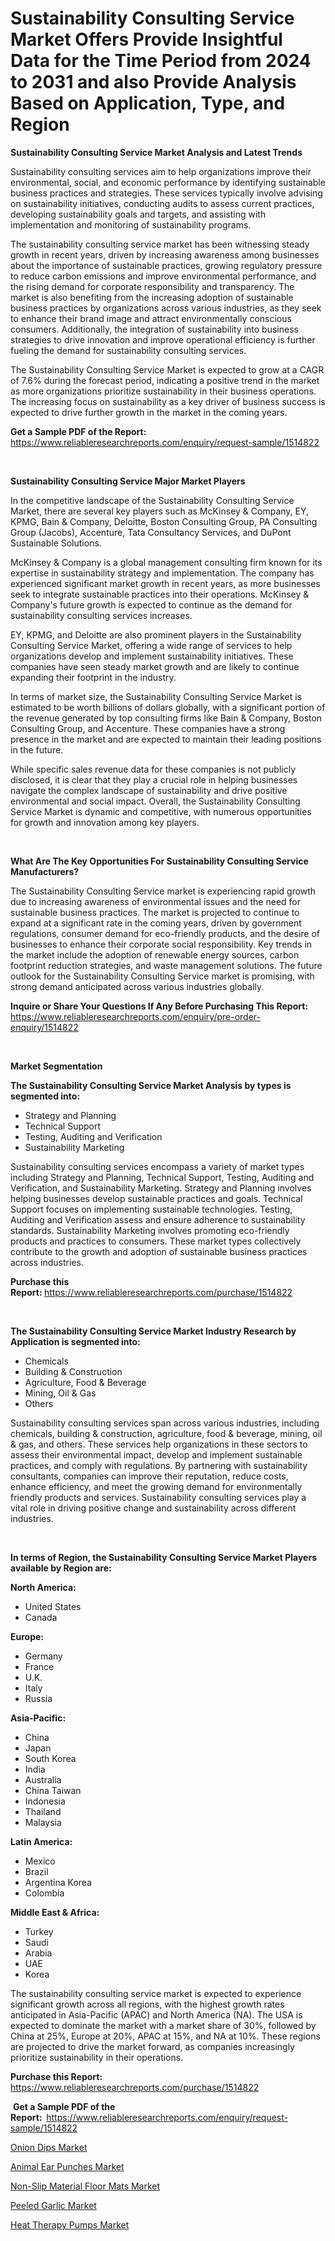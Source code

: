 <p><h1>Sustainability Consulting Service Market Offers Provide Insightful Data for the Time Period from 2024 to 2031 and also Provide Analysis Based on Application, Type, and Region</h1></p><p><strong>Sustainability Consulting Service Market Analysis and Latest Trends</strong></p>
<p><p>Sustainability consulting services aim to help organizations improve their environmental, social, and economic performance by identifying sustainable business practices and strategies. These services typically involve advising on sustainability initiatives, conducting audits to assess current practices, developing sustainability goals and targets, and assisting with implementation and monitoring of sustainability programs.</p><p>The sustainability consulting service market has been witnessing steady growth in recent years, driven by increasing awareness among businesses about the importance of sustainable practices, growing regulatory pressure to reduce carbon emissions and improve environmental performance, and the rising demand for corporate responsibility and transparency. The market is also benefiting from the increasing adoption of sustainable business practices by organizations across various industries, as they seek to enhance their brand image and attract environmentally conscious consumers. Additionally, the integration of sustainability into business strategies to drive innovation and improve operational efficiency is further fueling the demand for sustainability consulting services.</p><p>The Sustainability Consulting Service Market is expected to grow at a CAGR of 7.6% during the forecast period, indicating a positive trend in the market as more organizations prioritize sustainability in their business operations. The increasing focus on sustainability as a key driver of business success is expected to drive further growth in the market in the coming years.</p></p>
<p><strong>Get a Sample PDF of the Report:&nbsp;</strong> <a href="https://www.reliableresearchreports.com/enquiry/request-sample/1514822">https://www.reliableresearchreports.com/enquiry/request-sample/1514822</a></p>
<p>&nbsp;</p>
<p><strong>Sustainability Consulting Service Major Market Players</strong></p>
<p><p>In the competitive landscape of the Sustainability Consulting Service Market, there are several key players such as McKinsey & Company, EY, KPMG, Bain & Company, Deloitte, Boston Consulting Group, PA Consulting Group (Jacobs), Accenture, Tata Consultancy Services, and DuPont Sustainable Solutions. </p><p>McKinsey & Company is a global management consulting firm known for its expertise in sustainability strategy and implementation. The company has experienced significant market growth in recent years, as more businesses seek to integrate sustainable practices into their operations. McKinsey & Company's future growth is expected to continue as the demand for sustainability consulting services increases.</p><p>EY, KPMG, and Deloitte are also prominent players in the Sustainability Consulting Service Market, offering a wide range of services to help organizations develop and implement sustainability initiatives. These companies have seen steady market growth and are likely to continue expanding their footprint in the industry.</p><p>In terms of market size, the Sustainability Consulting Service Market is estimated to be worth billions of dollars globally, with a significant portion of the revenue generated by top consulting firms like Bain & Company, Boston Consulting Group, and Accenture. These companies have a strong presence in the market and are expected to maintain their leading positions in the future.</p><p>While specific sales revenue data for these companies is not publicly disclosed, it is clear that they play a crucial role in helping businesses navigate the complex landscape of sustainability and drive positive environmental and social impact. Overall, the Sustainability Consulting Service Market is dynamic and competitive, with numerous opportunities for growth and innovation among key players.</p></p>
<p>&nbsp;</p>
<p><strong>What Are The Key Opportunities For Sustainability Consulting Service Manufacturers?</strong></p>
<p><p>The Sustainability Consulting Service market is experiencing rapid growth due to increasing awareness of environmental issues and the need for sustainable business practices. The market is projected to continue to expand at a significant rate in the coming years, driven by government regulations, consumer demand for eco-friendly products, and the desire of businesses to enhance their corporate social responsibility. Key trends in the market include the adoption of renewable energy sources, carbon footprint reduction strategies, and waste management solutions. The future outlook for the Sustainability Consulting Service market is promising, with strong demand anticipated across various industries globally.</p></p>
<p><strong>Inquire or Share Your Questions If Any Before Purchasing This Report:</strong> <a href="https://www.reliableresearchreports.com/enquiry/pre-order-enquiry/1514822">https://www.reliableresearchreports.com/enquiry/pre-order-enquiry/1514822</a></p>
<p>&nbsp;</p>
<p><strong>Market Segmentation</strong></p>
<p><strong>The Sustainability Consulting Service Market Analysis by types is segmented into:</strong></p>
<p><ul><li>Strategy and Planning</li><li>Technical Support</li><li>Testing, Auditing and Verification</li><li>Sustainability Marketing</li></ul></p>
<p><p>Sustainability consulting services encompass a variety of market types including Strategy and Planning, Technical Support, Testing, Auditing and Verification, and Sustainability Marketing. Strategy and Planning involves helping businesses develop sustainable practices and goals. Technical Support focuses on implementing sustainable technologies. Testing, Auditing and Verification assess and ensure adherence to sustainability standards. Sustainability Marketing involves promoting eco-friendly products and practices to consumers. These market types collectively contribute to the growth and adoption of sustainable business practices across industries.</p></p>
<p><strong>Purchase this Report:&nbsp;</strong><a href="https://www.reliableresearchreports.com/purchase/1514822">https://www.reliableresearchreports.com/purchase/1514822</a></p>
<p>&nbsp;</p>
<p><strong>The Sustainability Consulting Service Market Industry Research by Application is segmented into:</strong></p>
<p><ul><li>Chemicals</li><li>Building & Construction</li><li>Agriculture, Food & Beverage</li><li>Mining, Oil & Gas</li><li>Others</li></ul></p>
<p><p>Sustainability consulting services span across various industries, including chemicals, building & construction, agriculture, food & beverage, mining, oil & gas, and others. These services help organizations in these sectors to assess their environmental impact, develop and implement sustainable practices, and comply with regulations. By partnering with sustainability consultants, companies can improve their reputation, reduce costs, enhance efficiency, and meet the growing demand for environmentally friendly products and services. Sustainability consulting services play a vital role in driving positive change and sustainability across different industries.</p></p>
<p>&nbsp;</p>
<p><strong>In terms of Region, the Sustainability Consulting Service Market Players available by Region are:</strong></p>
<p>
    <p> <strong> North America: </strong>
        <ul>
            <li>United States</li>
            <li>Canada</li>
        </ul>
        </p> 
    <p> <strong> Europe: </strong>
        <ul>
            <li>Germany</li>
            <li>France</li>
            <li>U.K.</li>
            <li>Italy</li>
            <li>Russia</li>
        </ul>
        </p> 
    <p> <strong> Asia-Pacific: </strong>
        <ul>
            <li>China</li>
            <li>Japan</li>
            <li>South Korea</li>
            <li>India</li>
            <li>Australia</li>
            <li>China Taiwan</li>
            <li>Indonesia</li>
            <li>Thailand</li>
            <li>Malaysia</li>
        </ul>
        </p> 
    <p> <strong> Latin America: </strong>
        <ul>
            <li>Mexico</li>
            <li>Brazil</li>
            <li>Argentina Korea</li>
            <li>Colombia</li>
        </ul>
        </p> 
    <p> <strong> Middle East & Africa: </strong>
        <ul>
            <li>Turkey</li>
            <li>Saudi</li>
            <li>Arabia</li>
            <li>UAE</li>
            <li>Korea</li>
        </ul>
    </p>
    </p>
<p><p>The sustainability consulting service market is expected to experience significant growth across all regions, with the highest growth rates anticipated in Asia-Pacific (APAC) and North America (NA). The USA is expected to dominate the market with a market share of 30%, followed by China at 25%, Europe at 20%, APAC at 15%, and NA at 10%. These regions are projected to drive the market forward, as companies increasingly prioritize sustainability in their operations.</p></p>
<p><strong>Purchase this Report: </strong><a href="https://www.reliableresearchreports.com/purchase/1514822">https://www.reliableresearchreports.com/purchase/1514822</a></p>
<p>&nbsp;<strong>Get a Sample PDF of the Report:&nbsp;&nbsp;</strong><a href="https://www.reliableresearchreports.com/enquiry/request-sample/1514822">https://www.reliableresearchreports.com/enquiry/request-sample/1514822</a></p>
<p><strong></strong></p>
<p><p><a href="https://view.publitas.com/reportprime-1/onion-dips-market-provides-a-comprehensive-analysis-including-a-macro-overview-of-the-market-as-well-as-micro-details-such-as-market-size-and-competitive-landscape/">Onion Dips Market</a></p><p><a href="https://rainy-horn-d69.notion.site/Animal-Ear-Punches-Market-Research-Report-Provides-thorough-Industry-Overview-which-offers-an-In-De-8bded653709b414387cf091c52e87296">Animal Ear Punches Market</a></p><p><a href="https://woozy-pyroraptor-a1f.notion.site/Non-Slip-Material-Floor-Mats-Market-Size-Share-Trends-Analysis-Report-By-Material-By-Type-By-En-4f82ccf498964f7882aeb4c3388aac2d">Non-Slip Material Floor Mats Market</a></p><p><a href="https://view.publitas.com/reportprime-1/peeled-garlic-market-size-global-industry-overview-market-segmentation-and-forecast-2024-to-2031/">Peeled Garlic Market</a></p><p><a href="https://woozy-pyroraptor-a1f.notion.site/Heat-Therapy-Pumps-Market-Research-Report-The-Key-To-Successful-Business-Strategy-Forecasted-for-Pe-fd293b9627494d31a0f6a1d77827481b">Heat Therapy Pumps Market</a></p></p>